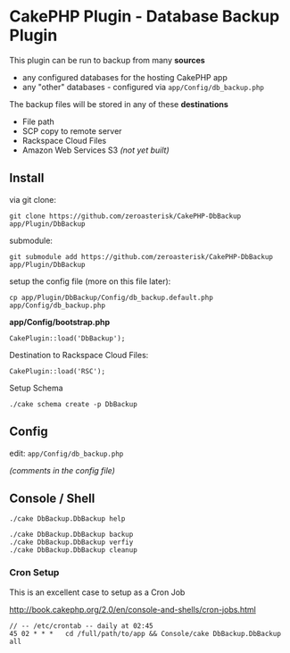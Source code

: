 # CakePHP Plugin - Database Backup Plugin

This plugin can be run to backup from many **sources**

* any configured databases for the hosting CakePHP app
* any "other" databases - configured via `app/Config/db_backup.php`

The backup files will be stored in any of these **destinations**

* File path
* SCP copy to remote server
* Rackspace Cloud Files
* Amazon Web Services S3 *(not yet built)*

## Install

via git clone:

    git clone https://github.com/zeroasterisk/CakePHP-DbBackup app/Plugin/DbBackup

submodule:

    git submodule add https://github.com/zeroasterisk/CakePHP-DbBackup app/Plugin/DbBackup

setup the config file (more on this file later):

    cp app/Plugin/DbBackup/Config/db_backup.default.php app/Config/db_backup.php


**app/Config/bootstrap.php**

    CakePlugin::load('DbBackup');

Destination to Rackspace Cloud Files:

    CakePlugin::load('RSC');

Setup Schema

    ./cake schema create -p DbBackup


## Config

edit: `app/Config/db_backup.php`

*(comments in the config file)*

## Console / Shell

    ./cake DbBackup.DbBackup help

    ./cake DbBackup.DbBackup backup
    ./cake DbBackup.DbBackup verfiy
    ./cake DbBackup.DbBackup cleanup

### Cron Setup

This is an excellent case to setup as a Cron Job

http://book.cakephp.org/2.0/en/console-and-shells/cron-jobs.html

    // -- /etc/crontab -- daily at 02:45
    45 02 * * *   cd /full/path/to/app && Console/cake DbBackup.DbBackup all


